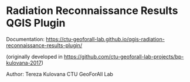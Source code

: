 # Radiation Reconnaissance Results QGIS Plugin

Documentation: https://ctu-geoforall-lab.github.io/qgis-radiation-reconnaissance-results-plugin/

(originally developed in https://github.com/ctu-geoforall-lab-projects/bp-kulovana-2017)

Author: Tereza Kulovana CTU GeoForAll Lab
